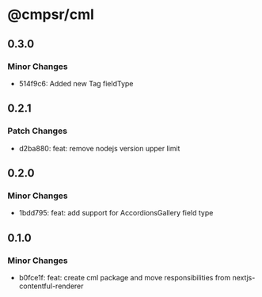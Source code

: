 # @cmpsr/cml

## 0.3.0

### Minor Changes

- 514f9c6: Added new Tag fieldType

## 0.2.1

### Patch Changes

- d2ba880: feat: remove nodejs version upper limit

## 0.2.0

### Minor Changes

- 1bdd795: feat: add support for AccordionsGallery field type

## 0.1.0

### Minor Changes

- b0fce1f: feat: create cml package and move responsibilities from nextjs-contentful-renderer
